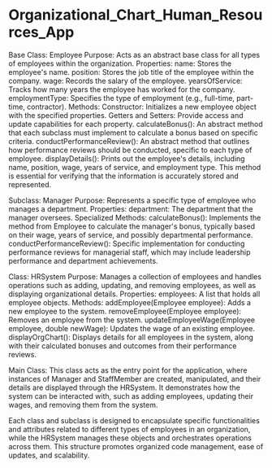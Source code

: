 # Organizational_Chart_Human_Resources_App

Base Class: Employee
Purpose: Acts as an abstract base class for all types of employees within the organization.
Properties:
name: Stores the employee's name.
position: Stores the job title of the employee within the company.
wage: Records the salary of the employee.
yearsOfService: Tracks how many years the employee has worked for the company.
employmentType: Specifies the type of employment (e.g., full-time, part-time, contractor).
Methods:
Constructor: Initializes a new employee object with the specified properties.
Getters and Setters: Provide access and update capabilities for each property.
calculateBonus(): An abstract method that each subclass must implement to calculate a bonus based on specific criteria.
conductPerformanceReview(): An abstract method that outlines how performance reviews should be conducted, specific to each type of employee.
displayDetails(): Prints out the employee's details, including name, position, wage, years of service, and employment type. This method is essential for verifying that the information is accurately stored and represented.

Subclass: Manager
Purpose: Represents a specific type of employee who manages a department.
Properties:
department: The department that the manager oversees.
Specialized Methods:
calculateBonus(): Implements the method from Employee to calculate the manager's bonus, typically based on their wage, years of service, and possibly departmental performance.
conductPerformanceReview(): Specific implementation for conducting performance reviews for managerial staff, which may include leadership performance and department achievements.

Class: HRSystem
Purpose: Manages a collection of employees and handles operations such as adding, updating, and removing employees, as well as displaying organizational details.
Properties:
employees: A list that holds all employee objects.
Methods:
addEmployee(Employee employee): Adds a new employee to the system.
removeEmployee(Employee employee): Removes an employee from the system.
updateEmployeeWage(Employee employee, double newWage): Updates the wage of an existing employee.
displayOrgChart(): Displays details for all employees in the system, along with their calculated bonuses and outcomes from their performance reviews.

Main Class:
This class acts as the entry point for the application, where instances of Manager and StaffMember are created, manipulated, and their details are displayed through the HRSystem. It demonstrates how the system can be interacted with, such as adding employees, updating their wages, and removing them from the system.

Each class and subclass is designed to encapsulate specific functionalities and attributes related to different types of employees in an organization, while the HRSystem manages these objects and orchestrates operations across them. This structure promotes organized code management, ease of updates, and scalability.
